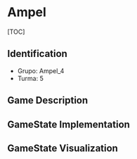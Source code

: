 Ampel
===

[TOC]

## Identification

* Grupo: Ampel_4
* Turma: 5

## Game Description



GameState Implementation
---



GameState Visualization
---



